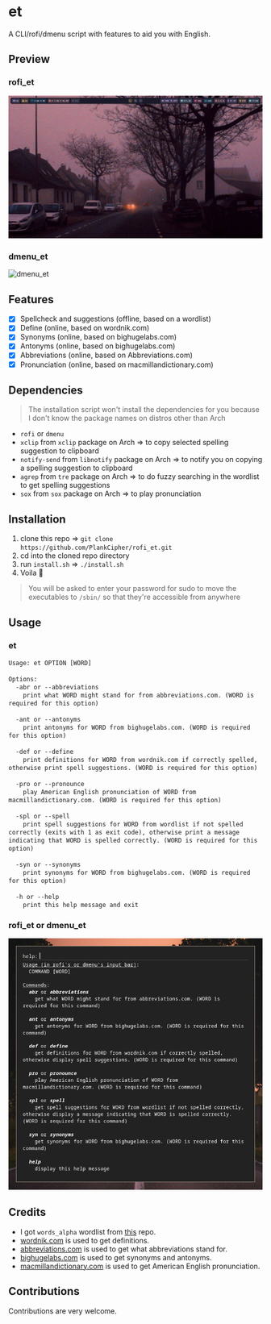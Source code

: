 # et

A CLI/rofi/dmenu script with features to aid you with English.

## Preview

### rofi_et

![rofi_et](./assets/rofi_et.gif)

### dmenu_et

![dmenu_et](./assets/dmenu_et.gif)

## Features

- [x] Spellcheck and suggestions (offline, based on a wordlist)
- [x] Define (online, based on wordnik.com)
- [x] Synonyms (online, based on bighugelabs.com)
- [x] Antonyms (online, based on bighugelabs.com)
- [x] Abbreviations (online, based on Abbreviations.com)
- [x] Pronunciation (online, based on macmillandictionary.com)

## Dependencies

> The installation script won't install the dependencies for you because I don't know the package names on distros other than Arch

- `rofi` or `dmenu`
- `xclip` from `xclip` package on Arch => to copy selected spelling suggestion to clipboard
- `notify-send` from `libnotify` package on Arch => to notify you on copying a spelling suggestion to clipboard
- `agrep` from `tre` package on Arch => to do fuzzy searching in the wordlist to get spelling suggestions
- `sox` from `sox` package on Arch => to play pronunciation

## Installation

1. clone this repo => `git clone https://github.com/PlankCipher/rofi_et.git`
2. cd into the cloned repo directory
3. run `install.sh` => `./install.sh`
4. Voila 🎉

> You will be asked to enter your password for sudo to move the executables to `/sbin/` so that they're accessible from anywhere

## Usage

### et

```man
Usage: et OPTION [WORD]

Options:
  -abr or --abbreviations
    print what WORD might stand for from abbreviations.com. (WORD is required for this option)

  -ant or --antonyms
    print antonyms for WORD from bighugelabs.com. (WORD is required for this option)

  -def or --define
    print definitions for WORD from wordnik.com if correctly spelled, otherwise print spell suggestions. (WORD is required for this option)

  -pro or --pronounce
    play American English pronunciation of WORD from macmillandictionary.com. (WORD is required for this option)

  -spl or --spell
    print spell suggestions for WORD from wordlist if not spelled correctly (exits with 1 as exit code), otherwise print a message indicating that WORD is spelled correctly. (WORD is required for this option)

  -syn or --synonyms
    print synonyms for WORD from bighugelabs.com. (WORD is required for this option)

  -h or --help
    print this help message and exit
```

### rofi_et or dmenu_et

![usage](./assets/usage.png)

## Credits

- I got `words_alpha` wordlist from [this](https://github.com/dwyl/english-words) repo.
- [wordnik.com](https://www.wordnik.com/) is used to get definitions.
- [abbreviations.com](https://www.abbreviations.com) is used to get what abbreviations stand for.
- [bighugelabs.com](https://words.bighugelabs.com) is used to get synonyms and antonyms.
- [macmillandictionary.com](https://www.macmillandictionary.com) is used to get American English pronunciation.

## Contributions

Contributions are very welcome.

